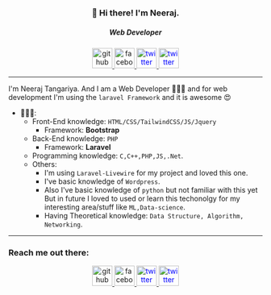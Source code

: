 <h3 align="center">👋 Hi there! I'm Neeraj.</h3>
<h5 align="center">Web Developer</h5>
<p align="center">
  <a href="https://github.com/Neeraj1005/" target="_blank">
    <img src='https://cdn.jsdelivr.net/npm/simple-icons@3.0.1/icons/github.svg' alt='github' height='40'>
  </a>
  <a href="https://www.facebook.com/neeraj.singhtangariya/" target="_blank">
    <img src='https://cdn.jsdelivr.net/npm/simple-icons@3.0.1/icons/facebook.svg' alt='facebook' height='40'>
  </a>
  <a href="https://www.linkedin.com/in/%E0%A4%A8%E0%A5%80%E0%A4%B0%E0%A4%9C-%E0%A4%9F%E0%A4%82%E0%A4%97%E0%A5%9C%E0%A4%BF%E0%A4%AF%E0%A4%BE-tangariya-b33067100/" target="_blank">
    <img src='https://cdn.jsdelivr.net/npm/simple-icons@3.0.1/icons/linkedin.svg' alt='twitter' height='40' style="color:blue">
  </a>
  <a href="https://twitter.com/NEERAJTANGARIYA" target="_blank">
    <img src='https://cdn.jsdelivr.net/npm/simple-icons@3.0.1/icons/twitter.svg' alt='twitter' height='40' style="color:blue">
  </a>
</p>
<hr>

<!-- ![image](https://github.com/Neeraj1005/Neeraj1005/blob/master/banner.png) -->

I'm Neeraj Tangariya. And I am a Web Developer 👩🏾‍💻 and for web development I'm using the `laravel Framework` and it is awesome 😍  

- 👩🏾‍💻: 
  - Front-End knowledge: `HTML/CSS/TailwindCSS/JS/Jquery`
    - Framework: **Bootstrap**
  - Back-End knowledge: `PHP`
    - Framework: **Laravel**
  - Programming knowledge: `C,C++,PHP,JS,.Net`.
  - Others:
    - I'm using `Laravel-Livewire` for my project and loved this one.
    - I've basic knowledge of `Wordpress`.
    - Also I've basic knowledge of `python` but not familiar with this yet But in future I loved to used or learn this techonolgy for my interesting area/stuff like `ML,Data-science`.
    - Having Theoretical knowledge: `Data Structure, Algorithm, Networking`.
<hr>

### Reach me out there:

<p align="center">
  <a href="https://github.com/Neeraj1005/" target="_blank">
    <img src='https://cdn.jsdelivr.net/npm/simple-icons@3.0.1/icons/github.svg' alt='github' height='40'>
  </a>
  <a href="https://www.facebook.com/neeraj.singhtangariya/" target="_blank">
    <img src='https://cdn.jsdelivr.net/npm/simple-icons@3.0.1/icons/facebook.svg' alt='facebook' height='40'>
  </a>
  <a href="https://www.linkedin.com/in/%E0%A4%A8%E0%A5%80%E0%A4%B0%E0%A4%9C-%E0%A4%9F%E0%A4%82%E0%A4%97%E0%A5%9C%E0%A4%BF%E0%A4%AF%E0%A4%BE-tangariya-b33067100/" target="_blank">
    <img src='https://cdn.jsdelivr.net/npm/simple-icons@3.0.1/icons/linkedin.svg' alt='twitter' height='40' style="color:blue">
  </a>
  <a href="https://twitter.com/NEERAJTANGARIYA" target="_blank">
    <img src='https://cdn.jsdelivr.net/npm/simple-icons@3.0.1/icons/twitter.svg' alt='twitter' height='40' style="color:blue">
  </a>
</p>


